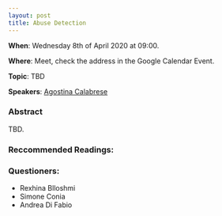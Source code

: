 ```yaml
---
layout: post
title: Abuse Detection
---
```


**When**:  Wednesday 8th of April 2020 at 09:00.

**Where**: Meet, check the address in the Google Calendar Event.

**Topic**: TBD

**Speakers**: [Agostina Calabrese](https://twitter.com/agostina_cal)
### Abstract
TBD.

### Reccommended Readings:
    
### Questioners:
- Rexhina Blloshmi
- Simone Conia
- Andrea Di Fabio